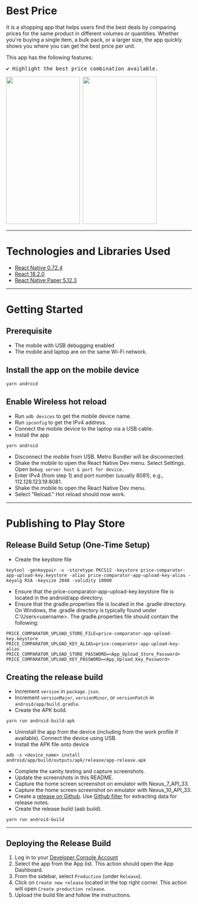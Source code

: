 # Best Price

It is a shopping app that helps users find the best deals by comparing prices for the same product in different volumes or quantities. Whether you're buying a single item, a bulk pack, or a larger size, the app quickly shows you where you can get the best price per unit.

This app has the following features:

<pre>
✔️ Highlight the best price combination available.
</pre>
<p >
  <pre><img src="https://github.com/user-attachments/assets/ea89010f-3616-44a9-8c0a-612675a7578c" width="200" height="400" alt=""/> <img src="https://github.com/user-attachments/assets/d98021f2-94af-4322-b451-4cd6f8ddad99" width="200" height="400" alt=""/></pre>
</p>

***

# Technologies and Libraries Used

- [React Native 0.72.4](https://reactnative.dev/)
- [React 18.2.0](https://reactjs.org/)
- [React Native Paper 5.12.3](https://callstack.github.io/react-native-paper/)

***

# Getting Started

## Prerequisite

- The mobile with USB debugging enabled
- The mobile and laptop are on the same Wi-Fi network.

## Install the app on the mobile device

```
yarn android
```

## Enable Wireless hot reload

- Run `adb devices` to get the mobile device name.
- Run `ipconfig` to get the IPv4 address.
- Connect the mobile device to the laptop via a USB cable.
- Install the app

```
yarn android
```

- Disconnect the mobile from USB. Metro Bundler will be disconnected.
- Shake the mobile to open the React Native Dev menu. Select Settings. Open `Debug server host & port for device.`
- Enter IPv4 (from step 1) and port number (usually 8081), e.g., 112.128.123.19:8081.
- Shake the mobile to open the React Native Dev menu.
- Select "Reload." Hot reload should now work.

***

# Publishing to Play Store

## Release Build Setup (One-Time Setup)

- Create the keystore file

```
keytool -genkeypair -v -storetype PKCS12 -keystore price-comparator-app-upload-key.keystore -alias price-comparator-app-upload-key-alias -keyalg RSA -keysize 2048 -validity 10000
```

- Ensure that the price-comparator-app-upload-key.keystore file is located in the android/app directory.
- Ensure that the gradle.properties file is located in the .gradle directory. On Windows, the .gradle directory is typically found under C:\Users\<username>. The gradle.properties file should contain the following:

```
PRICE_COMPARATOR_UPLOAD_STORE_FILE=price-comparator-app-upload-key.keystore
PRICE_COMPARATOR_UPLOAD_KEY_ALIAS=price-comparator-app-upload-key-alias
PRICE_COMPARATOR_UPLOAD_STORE_PASSWORD=<App_Upload_Store_Password>
PRICE_COMPARATOR_UPLOAD_KEY_PASSWORD=<App_Upload_Key_Password>
```

## Creating the release build

- Increment `version` in `package.json`.
- Increment `versionMajor`, `versionMinor`, or `versionPatch` in `android/app/build.gradle`.
- Create the APK build.

```
yarn run android-build-apk
```

- Uninstall the app from the device (including from the work profile if available). Connect the device using USB.
- Install the APK file onto device

```
adb -s <device_name> install android/app/build/outputs/apk/release/app-release.apk
```

- Complete the sanity testing and capture screenshots.
- Update the screenshots in this README.
- Capture the home screen screenshot on emulator with Nexus_7_API_33.
- Capture the home screen screenshot on emulator with Nexus_10_API_33.
- Create a [release on Github](https://github.com/night-fury-rider/price-comparator/releases). Use [Github filter](https://github.com/night-fury-rider/price-comparator/compare/v0.0.1...main) for extracting data for release notes.
- Create the release build (aab build).

```
yarn run android-build
```

***

## Deploying the Release Build

1. Log in to your [Developer Console Account](https://play.google.com/console/developers)
2. Select the app from the App list. This action should open the App Dashboard.
3. From the sidebar, select `Production` (under `Release`).
4. Click on `Create new release` located in the top right corner. This action will open `Create production release`.
5. Upload the build file and follow the instructions.
